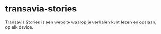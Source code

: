 # transavia-stories
Transavia Stories is een website waarop je verhalen kunt lezen en opslaan, op elk device.
